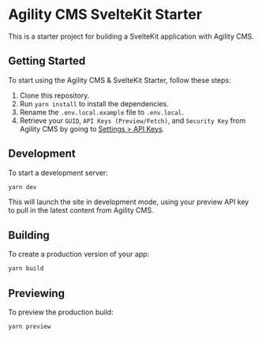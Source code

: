 # Agility CMS SvelteKit Starter

This is a starter project for building a SvelteKit application with Agility CMS.

## Getting Started

To start using the Agility CMS & SvelteKit Starter, follow these steps:

1. Clone this repository.
2. Run `yarn install` to install the dependencies.
3. Rename the `.env.local.example` file to `.env.local`.
4. Retrieve your `GUID`, `API Keys (Preview/Fetch)`, and `Security Key` from Agility CMS by going to [Settings > API Keys](https://manager.agilitycms.com/settings/apikeys).

## Development

To start a development server:

```bash
yarn dev
```

This will launch the site in development mode, using your preview API key to pull in the latest content from Agility CMS.

## Building
To create a production version of your app:
```bash
yarn build
```

## Previewing
To preview the production build:
```bash
yarn preview
```
